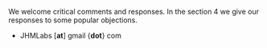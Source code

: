 
We welcome critical comments and responses. In the section 4 we give our responses to some popular objections. 

- JHMLabs [**at**] gmail {**dot**} com
